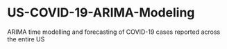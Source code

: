 # US-COVID-19-ARIMA-Modeling
ARIMA time modelling and forecasting of COVID-19 cases reported across the entire US 
